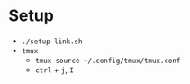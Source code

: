 # Setup
- `./setup-link.sh`
- `tmux`
  - `tmux source ~/.config/tmux/tmux.conf`
  - `ctrl` + `j`, `I`
